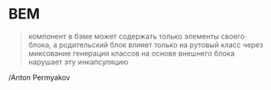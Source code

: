 # BEM

> компонент в бэме может содержать только элементы своего блока, а родительский блок влияет только на рутовый класс через миксование
> генерация классов на основе внешнего блока нарушает эту инкапсуляцию

/Anton Permyakov
